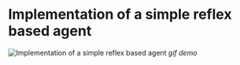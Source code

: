 # Implementation of a simple reflex based agent 

![Implementation of a simple reflex based agent ][gif1]
*gif demo*

[gif1]: https://github.com/Maki94/drone_searching/blob/master/drone.gif "Drone"
